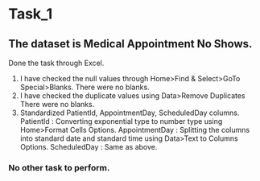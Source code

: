 # Task_1
##  The dataset is Medical Appointment No Shows.
Done the task through Excel.
1. I have checked the null values through
   Home>Find & Select>GoTo Special>Blanks.
   There were no blanks.
2. I have checked the duplicate values using
   Data>Remove Duplicates
   There were no blanks.
3. Standardized PatientId, AppointmentDay, ScheduledDay columns.
     PatientId : Converting exponential type to number type using
       Home>Format Cells Options.
     AppointmentDay : Splitting the columns into standard date and standard time using
       Data>Text to Columns Options.
     ScheduledDay : Same as above.
### No other task to perform.
